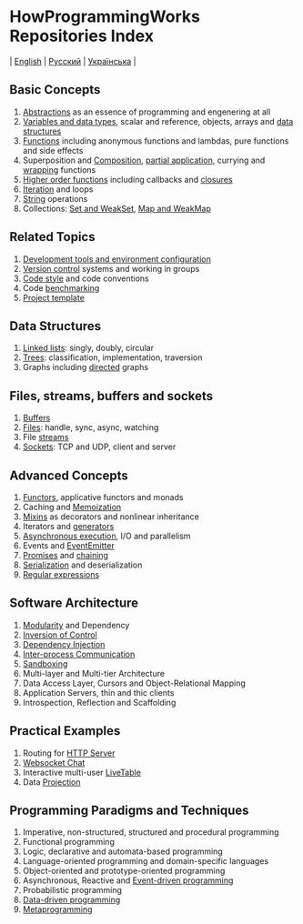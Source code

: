 # HowProgrammingWorks Repositories Index
| [English](README.md) | [Русский](README.ru.md) | [Українська](README.ua.md) |

## Basic Concepts

  1. [Abstractions](https://github.com/HowProgrammingWorks/Abstractions) as
  an essence of programming and engenering at all
  2. [Variables and data types](https://github.com/HowProgrammingWorks/DataTypes),
  scalar and reference, objects, arrays and
  [data structures](https://github.com/HowProgrammingWorks/DataStructures)
  3. [Functions](https://github.com/HowProgrammingWorks/Function) including
  anonymous functions and lambdas, pure functions and side effects
  4. Superposition and
  [Composition](https://github.com/HowProgrammingWorks/Composition),
  [partial application](https://github.com/HowProgrammingWorks/PartialApplication),
  currying and [wrapping](https://github.com/HowProgrammingWorks/Wrapper) functions
  5. [Higher order functions](https://github.com/HowProgrammingWorks/HigherOrderFunction)
  including callbacks and [closures](https://github.com/HowProgrammingWorks/Closure)
  6. [Iteration](https://github.com/HowProgrammingWorks/Iteration) and loops
  7. [String](https://github.com/HowProgrammingWorks/String) operations
  8. Collections: [Set and WeakSet](https://github.com/HowProgrammingWorks/Set),
  [Map and WeakMap](https://github.com/HowProgrammingWorks/KeyValue)

## Related Topics

  1. [Development tools and environment configuration](https://github.com/HowProgrammingWorks/Tools)
  2. [Version control](https://github.com/HowProgrammingWorks/VersionControl)
  systems and working in groups
  3. [Code style](https://github.com/HowProgrammingWorks/CodeStyle) and
  code conventions
  4. Code [benchmarking](https://github.com/HowProgrammingWorks/Benchmark)
  5. [Project template](https://github.com/HowProgrammingWorks/Project)

## Data Structures

  1. [Linked lists](https://github.com/HowProgrammingWorks/LinkedList): singly, doubly, circular
  2. [Trees](https://github.com/HowProgrammingWorks/TreeNode): classification, implementation, traversion
  3. Graphs including [directed](https://github.com/HowProgrammingWorks/DirectedGraph) graphs

## Files, streams, buffers and sockets

  1. [Buffers](https://github.com/HowProgrammingWorks/Buffers)
  2. [Files](https://github.com/HowProgrammingWorks/Files):
  handle, sync, async, watching
  3. File [streams](https://github.com/HowProgrammingWorks/Streams)
  4. [Sockets](https://github.com/HowProgrammingWorks/Socket):
  TCP and UDP, client and server

## Advanced Concepts

  1. [Functors](https://github.com/HowProgrammingWorks/Functor),
  applicative functors and monads
  2. Caching and [Memoization](https://github.com/HowProgrammingWorks/Memoization)
  3. [Mixins](https://github.com/HowProgrammingWorks/Mixin)
  as decorators and nonlinear inheritance
  4. Iterators and [generators](https://github.com/HowProgrammingWorks/Generator)
  5. [Asynchronous execution](https://github.com/HowProgrammingWorks/AsynchronousProgramming),
  I/O and parallelism
  6. Events and [EventEmitter](https://github.com/HowProgrammingWorks/EventEmitter)
  7. [Promises](https://github.com/HowProgrammingWorks/Promise) and
  [chaining](https://github.com/HowProgrammingWorks/Chaining)
  8. [Serialization](https://github.com/HowProgrammingWorks/Serialization)
  and deserialization
  9. [Regular expressions](https://github.com/HowProgrammingWorks/RegExp)

## Software Architecture

  1. [Modularity](https://github.com/HowProgrammingWorks/Modularity)
  and Dependency
  2. [Inversion of Control](https://github.com/HowProgrammingWorks/InversionOfControl)
  3. [Dependency Injection](https://github.com/HowProgrammingWorks/DependencyInjection)
  4. [Inter-process Communication](https://github.com/HowProgrammingWorks/InterProcessCommunication)
  5. [Sandboxing](https://github.com/HowProgrammingWorks/Sandboxes)
  6. Multi-layer and Multi-tier Architecture
  7. Data Access Layer, Cursors and Object-Relational Mapping
  8. Application Servers, thin and thic clients
  9. Introspection, Reflection and Scaffolding

## Practical Examples

  1. Routing for [HTTP Server](https://github.com/HowProgrammingWorks/NodeServer)
  2. [Websocket Chat](https://github.com/HowProgrammingWorks/WebsocketChat)
  3. Interactive multi-user [LiveTable](https://github.com/HowProgrammingWorks/LiveTable)
  4. Data [Projection](https://github.com/HowProgrammingWorks/Projection)

## Programming Paradigms and Techniques

  1. Imperative, non-structured, structured and procedural programming
  2. Functional programming
  3. Logic, declarative and automata-based programming
  4. Language-oriented programming and domain-specific languages
  5. Object-oriented and prototype-oriented programming
  6. Asynchronous, Reactive and
  [Event-driven programming](https://github.com/HowProgrammingWorks/EventDrivenProgramming)
  7. Probabilistic programming
  8. [Data-driven programming](https://github.com/HowProgrammingWorks/DataDrivenProgramming)
  9. [Metaprogramming](https://github.com/HowProgrammingWorks/Metaprogramming)
